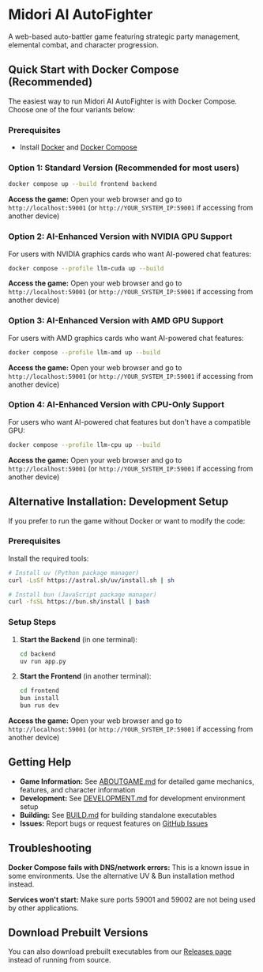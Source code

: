# Midori AI AutoFighter

A web-based auto-battler game featuring strategic party management, elemental combat, and character progression.

## Quick Start with Docker Compose (Recommended)

The easiest way to run Midori AI AutoFighter is with Docker Compose. Choose one of the four variants below:

### Prerequisites

- Install [Docker](https://docs.docker.com/get-docker/) and [Docker Compose](https://docs.docker.com/compose/install/)

### Option 1: Standard Version (Recommended for most users)

```bash
docker compose up --build frontend backend
```

**Access the game:** Open your web browser and go to `http://localhost:59001` (or `http://YOUR_SYSTEM_IP:59001` if accessing from another device)

### Option 2: AI-Enhanced Version with NVIDIA GPU Support

For users with NVIDIA graphics cards who want AI-powered chat features:

```bash
docker compose --profile llm-cuda up --build
```

**Access the game:** Open your web browser and go to `http://localhost:59001` (or `http://YOUR_SYSTEM_IP:59001` if accessing from another device)

### Option 3: AI-Enhanced Version with AMD GPU Support

For users with AMD graphics cards who want AI-powered chat features:

```bash
docker compose --profile llm-amd up --build
```

**Access the game:** Open your web browser and go to `http://localhost:59001` (or `http://YOUR_SYSTEM_IP:59001` if accessing from another device)

### Option 4: AI-Enhanced Version with CPU-Only Support

For users who want AI-powered chat features but don't have a compatible GPU:

```bash
docker compose --profile llm-cpu up --build
```

**Access the game:** Open your web browser and go to `http://localhost:59001` (or `http://YOUR_SYSTEM_IP:59001` if accessing from another device)

## Alternative Installation: Development Setup

If you prefer to run the game without Docker or want to modify the code:

### Prerequisites

Install the required tools:

```bash
# Install uv (Python package manager)
curl -LsSf https://astral.sh/uv/install.sh | sh

# Install bun (JavaScript package manager)
curl -fsSL https://bun.sh/install | bash
```

### Setup Steps

1. **Start the Backend** (in one terminal):
   ```bash
   cd backend
   uv run app.py
   ```

2. **Start the Frontend** (in another terminal):
   ```bash
   cd frontend
   bun install
   bun run dev
   ```

**Access the game:** Open your web browser and go to `http://localhost:59001` (or `http://YOUR_SYSTEM_IP:59001` if accessing from another device)

## Getting Help

- **Game Information:** See [ABOUTGAME.md](ABOUTGAME.md) for detailed game mechanics, features, and character information
- **Development:** See [DEVELOPMENT.md](DEVELOPMENT.md) for development environment setup
- **Building:** See [BUILD.md](BUILD.md) for building standalone executables
- **Issues:** Report bugs or request features on [GitHub Issues](../../issues)

## Troubleshooting

**Docker Compose fails with DNS/network errors:** This is a known issue in some environments. Use the alternative UV & Bun installation method instead.

**Services won't start:** Make sure ports 59001 and 59002 are not being used by other applications.

## Download Prebuilt Versions

You can also download prebuilt executables from our [Releases page](../../releases) instead of running from source.
